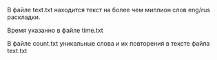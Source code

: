В файле text.txt находится текст на более чем миллион слов eng/rus раскладки.

Время указанно в файле time.txt 

В файле count.txt уникальные слова и их повторения в тексте файла text.txt
